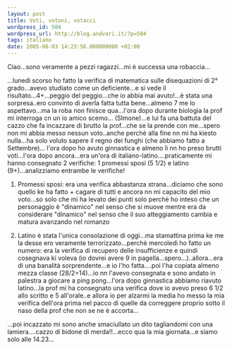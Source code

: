 ```yaml
---
layout: post
title: Voti, votoni, votacci
wordpress_id: 504
wordpress_url: http://blog.andvari.it/?p=504
tags: italiano
date: 2005-06-03 14:23:56.000000000 +02:00
---
```

Ciao...sono  veramente a pezzi ragazzi...mi è successa una robaccia...

...lunedì scorso ho fatto la verifica di matematica sulle disequazioni di 2° grado...avevo studiato come un deficiente...e si vede il risultato...4+...peggio del peggio...che io abbia mai avuto!...è stata una sorpresa..ero convinto di averla fatta tutta bene...almeno 7 me lo aspettavo...ma la roba non finisce qua...l'ora dopo durante biologia la prof mi interroga cn un io amico scemo... (SImone)...e lui fa una battuta del cazzo che fa incazzare di brutto la prof...che se la prende con me...spero non mi abbia messo nessun voto..anche perchè alla fine nn mi ha kiesto nulla...ha solo voluto sapere il regno dei funghi (che abbiamo fatto a Settembre)... l'ora dopo ho avuto ginnastica e almeno lì nn ho preso brutti voti...l'ora dopo ancora...era un'ora di italiano-latino....praticamente mi hanno consegnato 2 verifiche: 1 promessi sposi (5 1/2) e latino (9+)...analizziamo entrambe le verifiche!

1) Promessi sposi: era una verifica abbastanza strana...diciamo che sono quello ke ha fatto + cagare di tutti e ancora nn mi capacito del mio voto...so solo che mi ha levato dei punti solo perchè ho inteso che un personaggio è "dinamico" nel senso che si muove mentre era da considerare "dinamico" nel senso che il suo atteggiamento cambia e matura avanzando nel romanzo

2) Latino è stata l'unica consolazione di oggi...ma stamattina prima ke me la desse ero veramente terrorizzato...perchè mercoledì ho fatto un numero: era la verifica di recupero delle insufficienze e quindi cosegnava ki voleva (io dovrei avere 9 in pagella...spero...)..allora...era di una banalità sorprendente...e io l'ho fatta....poi l'ha copiata almeno mezza classe (28/2=14)...io nn l'avevo consegnata e sono andato in palestra a giocare a ping pong...l'ora dopo ginnastica abbiamo riavuto latino...la prof mi ha consegnato una verifica dove io avevo preso 6 1/2 allo scritto e 5 all'orale..e allora io per alzarmi la media ho messo la mia verifica dell'ora prima nel pacco di quelle da correggere proprio sotto il naso della prof che non se ne è accorta...

...poi incazzato mi sono anche smaciullato un dito tagliandomi con una lamiera....cazzo di bidone di merda!!...ecco qua la mia giornata...e siamo solo alle 14.23...
